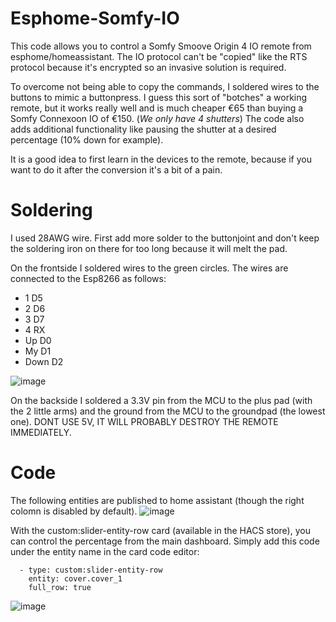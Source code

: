 # Esphome-Somfy-IO

This code allows you to control a Somfy Smoove Origin 4 IO remote from esphome/homeassistant.
The IO protocol can't be "copied" like the RTS protocol because it's encrypted so an invasive solution is required.

To overcome not being able to copy the commands, I soldered wires to the buttons to mimic a buttonpress.
I guess this sort of "botches" a working remote, but it works really well and is much cheaper €65 than buying a Somfy Connexoon IO of €150. (*We only have 4 shutters*)
The code also adds additional functionality like pausing the shutter at a desired percentage (10% down for example).

It is a good idea to first learn in the devices to the remote, because if you want to do it after the conversion it's a bit of a pain.

# Soldering

I used 28AWG wire. First add more solder to the buttonjoint and don't keep the soldering iron on there for too long because it will melt the pad.

On the frontside I soldered wires to the green circles. The wires are connected to the Esp8266 as follows:
- 1 D5
- 2 D6
- 3 D7
- 4 RX
- Up D0
- My D1
- Down D2

![image](https://user-images.githubusercontent.com/61755262/154518948-17897879-378a-4965-8e64-f8d0d9d4a284.png)

On the backside I soldered a 3.3V pin from the MCU to the plus pad (with the 2 little arms) and the ground from the MCU to the groundpad (the lowest one).
DONT USE 5V, IT WILL PROBABLY DESTROY THE REMOTE IMMEDIATELY.

# Code
The following entities are published to home assistant (though the right colomn is disabled by default).
![image](https://user-images.githubusercontent.com/61755262/154526427-100ec5cb-bd77-4401-a09f-660739c53624.png)

With the custom:slider-entity-row card (available in the HACS store), you can control the percentage from the main dashboard.
Simply add this code under the entity name in the card code editor:
```
  - type: custom:slider-entity-row
    entity: cover.cover_1
    full_row: true
```    
![image](https://user-images.githubusercontent.com/61755262/154527246-d62be0ee-93b4-4e8b-b7e9-ae127aafbcc5.png)

